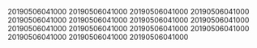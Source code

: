 20190506041000
20190506041000
20190506041000
20190506041000
20190506041000
20190506041000
20190506041000
20190506041000
20190506041000
20190506041000
20190506041000
20190506041000
20190506041000
20190506041000
20190506041000
